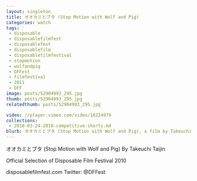 ```yaml
---
layout: singleton
title: オオカミとブタ (Stop Motion with Wolf and Pig)
categories: watch
tags:
 - disposable
 - disposablefilmfest
 - disposablefest
 - disposablefilm
 - disposablefilmfestival
 - stopmotion
 - wolfandpig
 - DFFest
 - filmfestival
 - 2011
 - DFF
image: posts/52904993_295.jpg
thumb: posts/52904993_295.jpg
relatedthumb: posts/52904993_295.jpg

video: //player.vimeo.com/video/10224979
collections:
 - 2010-03-24-2010-competitive-shorts.md
blurb: オオカミとブタ (Stop Motion with Wolf and Pig), a film by Takeuchi Taijin.
---
```


オオカミとブタ (Stop Motion with Wolf and Pig)
By Takeuchi Taijin

Official Selection of Disposable Film Festival 2010

disposablefilmfest.com
Twitter: @DFFest